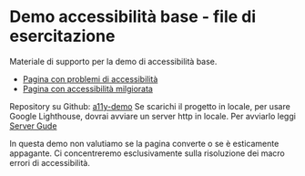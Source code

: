 # Demo accessibilità base - file di esercitazione  
Materiale di supporto per la demo di accessibilità base.
 - [Pagina con problemi di accessibilità](./bad)
 - [Pagina con accessibilità milgiorata](./good)

Repository su Github: [a11y-demo](https://github.com/Leonard-Perfido/a11y-demo)
Se scarichi il progetto in locale, per usare Google Lighthouse, dovrai avviare un server http in locale.
Per avviarlo leggi  [Server Gude](./SERVER_GUIDE.md)

In questa demo non valutiamo se la pagina converte o se è esticamente appagante. 
Ci concentreremo esclusivamente sulla risoluzione dei macro errori di accessibilità.